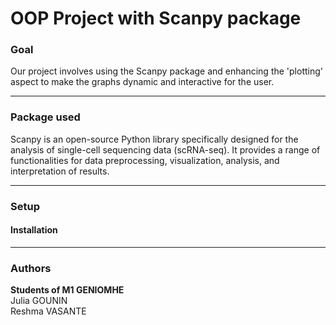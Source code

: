 # OOP Project with Scanpy package
 
### Goal
Our project involves using the Scanpy package and enhancing the 'plotting' aspect to make the graphs dynamic and interactive for the user.
___

### Package used
Scanpy is an open-source Python library specifically designed for the analysis of single-cell sequencing data (scRNA-seq). It provides a range of functionalities for data preprocessing, visualization, analysis, and interpretation of results.
___
### Setup
#### Installation

___
### Authors
**Students of M1 GENIOMHE**  
Julia GOUNIN  
Reshma VASANTE
